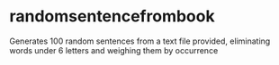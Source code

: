 # randomsentencefrombook
Generates 100 random sentences from a text file provided, eliminating words under 6 letters and weighing them by occurrence
